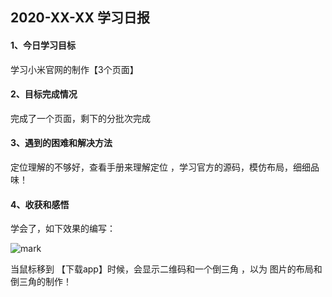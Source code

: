 ## 2020-XX-XX 学习日报

#### 1、今日学习目标

学习小米官网的制作【3个页面】

#### 2、目标完成情况

完成了一个页面，剩下的分批次完成

#### 3、遇到的困难和解决方法

定位理解的不够好，查看手册来理解定位 ，学习官方的源码，模仿布局，细细品味！

#### 4、收获和感悟

学会了，如下效果的编写：

![mark](http://qn.huat.xyz/blog/20200327/7412m9SUAFdx.png?imageslim)

当鼠标移到 【下载app】时候，会显示二维码和一个倒三角 ，以为 图片的布局和倒三角的制作！

